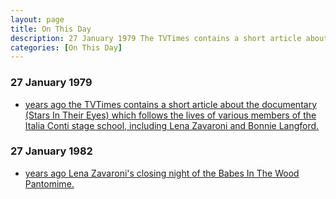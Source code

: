 ```yaml
---
layout: page
title: On This Day
description: 27 January 1979 The TVTimes contains a short article about the documentary (Stars In Their Eyes) which follows the lives of various members of the Italia Conti stage school, including Lena Zavaroni and Bonnie Langford. 27 January 1982 Lena Zavaroni's closing night of the Babes In The Wood Pantomime.
categories: [On This Day]
---
```


### 27 January 1979
* [<span id="age1"></span> years ago the TVTimes contains a short article about the documentary (Stars In Their Eyes) which follows the lives of various members of the Italia Conti stage school, including Lena Zavaroni and Bonnie Langford.](/tv%20guides/1979/01/27/tvtimes.html)

### 27 January 1982
* [<span id="age2"></span> years ago Lena Zavaroni's closing night of the Babes In The Wood Pantomime.](/theatre/1981/12/23/babes-in-the-wood-pantomime.html)

<!-- Script for calculating number of years ago -->
<script>
var dob = '19790127';
var year = Number(dob.substr(0, 4));
var month = Number(dob.substr(4, 2)) - 1;
var day = Number(dob.substr(6, 2));
var today = new Date();
var age1 = today.getFullYear() - year;
if (today.getMonth() < month || (today.getMonth() == month && today.getDate() < day)) {
age1--;
}
document.getElementById("age1").innerHTML=age1;

var dob = '19820127';
var year = Number(dob.substr(0, 4));
var month = Number(dob.substr(4, 2)) - 1;
var day = Number(dob.substr(6, 2));
var today = new Date();
var age2 = today.getFullYear() - year;
if (today.getMonth() < month || (today.getMonth() == month && today.getDate() < day)) {
age2--;
}
document.getElementById("age2").innerHTML=age2;
</script>


